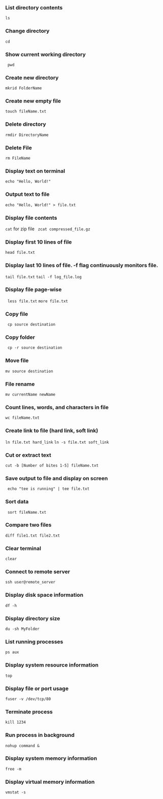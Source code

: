 ### List directory contents
``` ls ```

### Change directory
``` cd ```


### Show current working directory
``` pwd```

### Create new directory
``` mkrid FolderName ```

### Create new empty file
``` touch fileName.txt ```

### Delete directory
``` rmdir DirectoryName ```

### Delete File
``` rm FileName ```

### Display text on terminal
``` echo "Hello, World!" ```

### Output text to file
``` echo "Hello, World!" > file.txt ```

### Display file contents
``` cat ```
for zip file
``` zcat compressed_file.gz```

### Display first 10 lines of file
``` head file.txt ```

### Display last 10 lines of file. -f flag continuously monitors file.
``` tail file.txt ```
``` tail -f log_file.log ```

### Display file page-wise
``` less file.txt```
``` more file.txt    ```

### Copy file
``` cp source destination```

### Copy folder
``` cp -r source destination```

### Move file
``` mv source destination ```

### File rename
``` mv currentName newName ```

### Count lines, words, and characters in file
``` wc fileName.txt ```

### Create link to file (hard link, soft link)
``` ln file.txt hard_link ``` 
``` ln -s file.txt soft_link ``` 

### Cut or extract text
``` cut -b [Number of bites 1-5] fileName.txt ```

### Save output to file and display on screen
``` echo "tee is running" | tee file.txt```

### Sort data
``` sort fileName.txt```

### Compare two files
``` diff file1.txt file2.txt ```

### Clear terminal
``` clear ```

### Connect to remote server
``` ssh user@remote_server ```

### Display disk space information
``` df -h ```

### Display directory size
``` du -sh MyFolder ```

### List running processes
``` ps aux   ```

### Display system resource information
``` top ```

### Display file or port usage
``` fuser -v /dev/tcp/80 ```

### Terminate process
``` kill 1234 ```

### Run process in background
``` nohup command & ```

### Display system memory information
``` free -m ```

### Display virtual memory information
``` vmstat -s ```